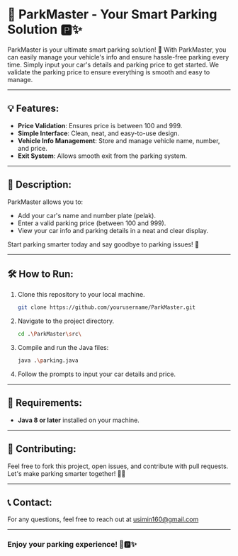# 🚗 ParkMaster - Your Smart Parking Solution 🅿️✨

ParkMaster is your ultimate smart parking solution! 🚗 With ParkMaster, you can easily manage your vehicle's info and ensure hassle-free parking every time. Simply input your car's details and parking price to get started. We validate the parking price to ensure everything is smooth and easy to manage.

---

## 💡 Features:
- **Price Validation**: Ensures price is between 100 and 999.
- **Simple Interface**: Clean, neat, and easy-to-use design.
- **Vehicle Info Management**: Store and manage vehicle name, number, and price.
- **Exit System**: Allows smooth exit from the parking system.

---

## 📖 Description:

ParkMaster allows you to:
- Add your car's name and number plate (pelak).
- Enter a valid parking price (between 100 and 999).
- View your car info and parking details in a neat and clear display.

Start parking smarter today and say goodbye to parking issues! 🌟

---

## 🛠️ How to Run:

1. Clone this repository to your local machine.
    ```bash
    git clone https://github.com/yourusername/ParkMaster.git
    ```

2. Navigate to the project directory.
    ```bash
    cd .\ParkMaster\src\

    ```

3. Compile and run the Java files:
    ```bash
    java .\parking.java
    ```

4. Follow the prompts to input your car details and price.

---

## 🔧 Requirements:
- **Java 8 or later** installed on your machine.

---

## 🎯 Contributing:
Feel free to fork this project, open issues, and contribute with pull requests. Let's make parking smarter together! 🚗💡

---

## 📞 Contact:
For any questions, feel free to reach out at [usimin160@gmail.com](mailto:usimin160@gmail.com)

---

### **Enjoy your parking experience! 🚗🅿️✨**
